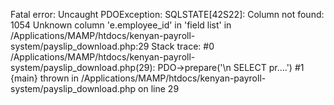 Fatal error: Uncaught PDOException: SQLSTATE[42S22]: Column not found: 1054 Unknown column 'e.employee_id' in 'field list' in /Applications/MAMP/htdocs/kenyan-payroll-system/payslip_download.php:29 Stack trace: #0 /Applications/MAMP/htdocs/kenyan-payroll-system/payslip_download.php(29): PDO->prepare('\n SELECT pr....') #1 {main} thrown in /Applications/MAMP/htdocs/kenyan-payroll-system/payslip_download.php on line 29 